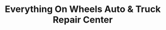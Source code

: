 ---
title: "Everything On Wheels Auto & Truck Repair Center"
url: /tarpon-springs/everything-on-wheels-auto-and-truck-repair-center/
shop: car repair
---